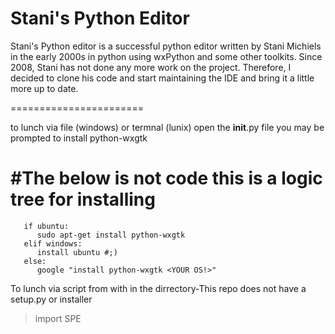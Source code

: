Stani's Python Editor
=======================

Stani's Python editor is a successful python editor written by Stani Michiels in the early 2000s in python
using wxPython and some other toolkits. Since 2008, Stani has not done any more work on the project. Therefore, I decided to clone his code and start
maintaining the IDE and bring it a little more up to date.

=======================


to lunch 
via file (windows) or termnal (lunix) open the __init__.py file you may be prompted to install python-wxgtk

#The below is not code this is a logic tree for installing
=======================
   
   
```   
   if ubuntu:
      sudo apt-get install python-wxgtk
   elif windows:
      install ubuntu #;)
   else:
      google "install python-wxgtk <YOUR OS!>"
   ```
   
   
To lunch via script from with in the dirrectory-This repo does not have a setup.py or installer
>import SPE
